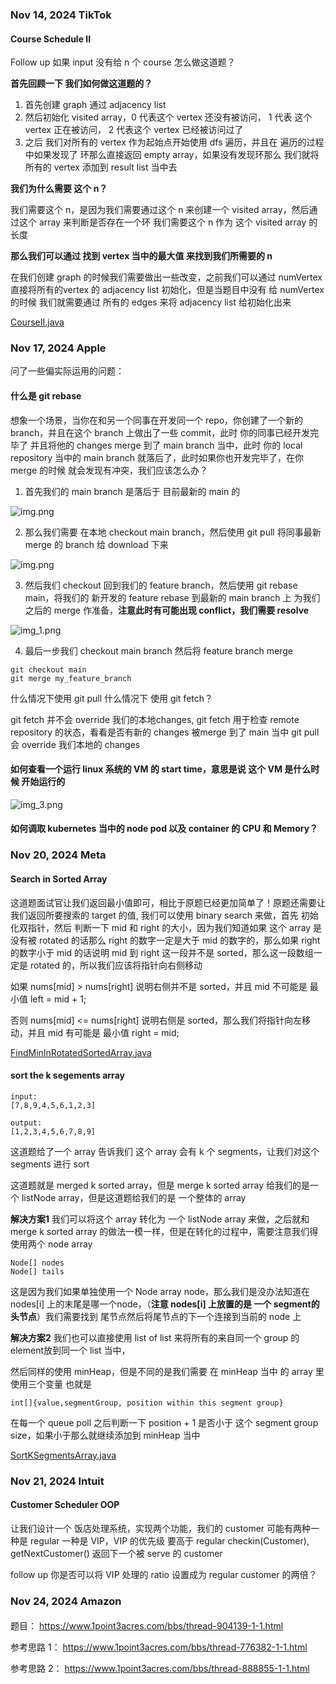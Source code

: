 ### Nov 14, 2024 TikTok

#### Course Schedule II

Follow up 如果 input 没有给 n 个 course 怎么做这道题？

**首先回顾一下 我们如何做这道题的？**

1. 首先创建 graph 通过 adjacency list 
2. 然后初始化 visited array，0 代表这个 vertex 还没有被访问， 1 代表 这个 vertex 正在被访问， 2 代表这个 vertex 已经被访问过了 
3. 之后 我们对所有的 vertex 作为起始点开始使用 dfs 遍历，并且在 遍历的过程中如果发现了 环那么直接返回 empty array，如果没有发现环那么 我们就将所有的 vertex 添加到 result list 当中去



**我们为什么需要 这个 n？**

我们需要这个 n，是因为我们需要通过这个 n 来创建一个 visited array，然后通过这个 array 来判断是否存在一个环
我们需要这个 n 作为 这个 visited array 的长度

**那么我们可以通过 找到 vertex 当中的最大值 来找到我们所需要的 n**

在我们创建 graph 的时候我们需要做出一些改变，之前我们可以通过 numVertex 直接将所有的vertex 的 adjacency list 初始化，但是当题目中没有 给 numVertex 的时候
我们就需要通过 所有的 edges 来将 adjacency list 给初始化出来

[CourseII.java](https://github.com/lizy331/Interview-kickstart/blob/main/src/main/java/InterviewByCompany/TikTok/CourseII.java)


### Nov 17, 2024 Apple

问了一些偏实际运用的问题：

#### 什么是 git rebase
想象一个场景，当你在和另一个同事在开发同一个 repo，你创建了一个新的 branch，并且在这个 branch 上做出了一些 commit，此时 你的同事已经开发完毕了
并且将他的 changes merge 到了 main branch 当中，此时 你的 local repository 当中的 main branch 就落后了，此时如果你也开发完毕了，在你merge 的时候 就会发现有冲突，我们应该怎么办？

1. 首先我们的 main branch 是落后于 目前最新的 main 的

![img.png](img/imgnov23.png)

2. 那么我们需要 在本地 checkout main branch，然后使用 git pull 将同事最新 merge 的 branch 给 download 下来

![img.png](img.png)

3. 然后我们 checkout 回到我们的 feature branch，然后使用 git rebase main，将我们的 新开发的 feature rebase 到最新的 main branch 上 为我们之后的 merge 作准备，**注意此时有可能出现 conflict，我们需要 resolve**

![img_1.png](img_1.png)

4. 最后一步我们 checkout main branch 然后将 feature branch merge

```text
git checkout main
git merge my_feature_branch
```

什么情况下使用 git pull 什么情况下 使用 git fetch？

git fetch 并不会 override 我们的本地changes, git fetch 用于检查 remote repository 的状态，看看是否有新的 changes 被merge 到了 main 当中
git pull 会 override 我们本地的 changes





#### 如何查看一个运行 linux 系统的 VM 的 start time，意思是说 这个 VM 是什么时候 开始运行的

![img_3.png](img_3.png)

#### 如何调取 kubernetes 当中的 node pod 以及 container 的 CPU 和 Memory？


### Nov 20, 2024 Meta

#### Search in Sorted Array

这道题面试官让我们返回最小值即可，相比于原题已经更加简单了！原题还需要让我们返回所要搜索的 target 的值, 我们可以使用 binary search 来做，首先 初始化双指针，然后 判断一下 mid 和 right 的大小，因为我们知道如果 这个 array 是没有被 rotated 的话那么
right 的数字一定是大于 mid 的数字的，那么如果 right 的数字小于 mid 的话说明 mid 到 right 这一段并不是 sorted，那么这一段数组一定是 rotated 的，所以我们应该将指针向右侧移动

如果 nums[mid] > nums[right] 说明右侧并不是 sorted，并且 mid 不可能是 最小值
left = mid + 1;

否则 nums[mid] <= nums[right] 说明右侧是 sorted，那么我们将指针向左移动，并且 mid 有可能是 最小值
right = mid;




[FindMinInRotatedSortedArray.java](src/main/java/InterviewByCompany/Meta/FindMinInRotatedArray.java)



#### sort the k segements array

```text
input:
[7,8,9,4,5,6,1,2,3]

output:
[1,2,3,4,5,6,7,8,9]
```
这道题给了一个 array 告诉我们 这个 array 会有 k 个 segments，让我们对这个 segments 进行 sort

这道题就是 merged k sorted array，但是 merge k sorted array 给我们的是一个 listNode array，但是这道题给我们的是 一个整体的 array

**解决方案1**
我们可以将这个 array 转化为 一个 listNode array 来做，之后就和 merge k sorted array 的做法一模一样，但是在转化的过程中，需要注意我们得使用两个 node array

```text
Node[] nodes
Node[] tails
```

这是因为我们如果单独使用一个 Node array node，那么我们是没办法知道在 nodes[i] 上的末尾是哪一个node，（**注意 nodes[i] 上放置的是 一个 segment的 头节点**）我们需要找到 尾节点然后将尾节点的下一个连接到当前的 node 上

**解决方案2**
我们也可以直接使用 list of list 来将所有的来自同一个 group 的 element放到同一个 list 当中，

然后同样的使用 minHeap，但是不同的是我们需要 在 minHeap 当中 的 array 里使用三个变量 也就是 

```text
int[]{value,segmentGroup, position within this segment group} 
```

在每一个 queue poll 之后判断一下 position + 1 是否小于 这个 segment group size，如果小于那么就继续添加到 minHeap 当中

[SortKSegmentsArray.java](src/main/java/InterviewByCompany/Meta/SortKSegmentsArray.java)


### Nov 21, 2024 Intuit

#### Customer Scheduler OOP

让我们设计一个 饭店处理系统，实现两个功能，我们的 customer 可能有两种一种是 regular 一种是 VIP，VIP 的优先级 要高于 regular
checkin(Customer), 
getNextCustomer() 返回下一个被 serve 的 customer

follow up 你是否可以将 VIP 处理的 ratio 设置成为 regular customer 的两倍？


### Nov 24, 2024 Amazon

#### 

题目：
https://www.1point3acres.com/bbs/thread-904139-1-1.html


参考思路 1：
https://www.1point3acres.com/bbs/thread-776382-1-1.html

参考思路 2：
https://www.1point3acres.com/bbs/thread-888855-1-1.html




